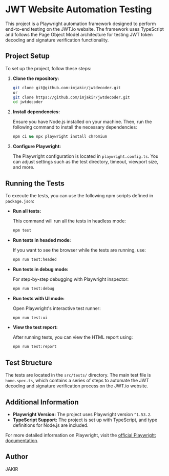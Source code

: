 # JWT Website Automation Testing

This project is a Playwright automation framework designed to perform end-to-end testing on the JWT.io website. The framework uses TypeScript and follows the Page Object Model architecture for testing JWT token decoding and signature verification functionality.

## Project Setup

To set up the project, follow these steps:

1. **Clone the repository:**

   ```bash
   git clone git@github.com:imjakir/jwtdecoder.git
   or
   git clone https://github.com/imjakir/jwtdecoder.git
   cd jwtdecoder
   ```

2. **Install dependencies:**

   Ensure you have Node.js installed on your machine. Then, run the following command to install the necessary dependencies:

   ```bash
   npm ci && npx playwright install chromium
   ```

3. **Configure Playwright:**

   The Playwright configuration is located in `playwright.config.ts`. You can adjust settings such as the test directory, timeout, viewport size, and more.

## Running the Tests

To execute the tests, you can use the following npm scripts defined in `package.json`:

- **Run all tests:**

  This command will run all the tests in headless mode:

  ```bash
  npm test
  ```

- **Run tests in headed mode:**

  If you want to see the browser while the tests are running, use:

  ```bash
  npm run test:headed
  ```

- **Run tests in debug mode:**

  For step-by-step debugging with Playwright inspector:

  ```bash
  npm run test:debug
  ```

- **Run tests with UI mode:**

  Open Playwright's interactive test runner:

  ```bash
  npm run test:ui
  ```

- **View the test report:**

  After running tests, you can view the HTML report using:

  ```bash
  npm run test:report
  ```

## Test Structure

The tests are located in the `src/tests/` directory. The main test file is `home.spec.ts`, which contains a series of steps to automate the JWT decoding and signature verification process on the JWT.io website.

## Additional Information

- **Playwright Version:** The project uses Playwright version `^1.53.2`.
- **TypeScript Support:** The project is set up with TypeScript, and type definitions for Node.js are included.

For more detailed information on Playwright, visit the [official Playwright documentation](https://playwright.dev/docs/intro).

## Author

JAKIR
